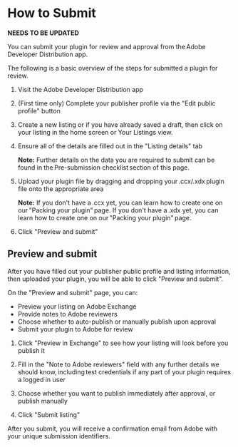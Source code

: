 # How to Submit

**NEEDS TO BE UPDATED**

You can submit your plugin for review and approval from the Adobe Developer Distribution app.

The following is a basic overview of the steps for submitted a plugin for review.

1. Visit the Adobe Developer Distribution app
2. (First time only) Complete your publisher profile via the "Edit public profile" button
3. Create a new listing or if you have already saved a draft, then click on your listing in the home screen or Your Listings view.
4. Ensure all of the details are filled out in the "Listing details" tab

   **Note:** Further details on the data you are required to submit can be found in the Pre-submission checklist section of this page.

5. Upload your plugin file by dragging and dropping your .ccx/.xdx plugin file onto the appropriate area
   <!-- After you've dropped in your .ccx/.xdx  plugin file, the fields in the "Manifest details" section of the page will auto-populate based on values you've set in your manifest.  -->

   **Note:** If you don't have a .ccx yet, you can learn how to create one on our "Packing your plugin" page. If you don't have a .xdx yet, you can learn how to create one on our "Packing your plugin" page.

6. Click "Preview and submit"

## Preview and submit

After you have filled out your publisher public profile and listing information, then uploaded your plugin, you will be able to click "Preview and submit".

On the "Preview and submit" page, you can:

- Preview your listing on Adobe Exchange
- Provide notes to Adobe reviewers
- Choose whether to auto-publish or manually publish upon approval
- Submit your plugin to Adobe for review

1. Click "Preview in Exchange" to see how your listing will look before you publish it

2. Fill in the "Note to Adobe reviewers" field with any further details we should know, including test credentials if any part of your plugin requires a logged in user

3. Choose whether you want to publish immediately after approval, or publish manually

4. Click "Submit listing"

After you submit, you will receive a confirmation email from Adobe with your unique submission identifiers.
